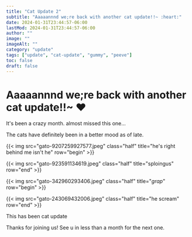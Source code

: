 ```yaml
---
title: "Cat Update 2"
subtitle: "Aaaaannnd we;re back with another cat update!!~ :heart:"
date: 2024-01-31T23:44:57-06:00
lastMod: 2024-01-31T23:44:57-06:00
author: ""
image: ""
imageAlt: ""
category: "update"
tags: ["update", "cat-update", "gummy", "peeve"]
toc: false
draft: false
---
```

Aaaaannnd we;re back with another cat update!!~ :heart:
================

It's been a crazy month. almost missed this one...  

The cats have definitely been in a better mood as of late.

{{< img src="gato-9207259927577.jpeg" class="half" title="he's right behind me isn't he" row="begin" >}}

{{< img src="gato-923591134619.jpeg" class="half" title="sploingus" row="end" >}}

{{< img src="gato-342960293406.jpeg" class="half" title="*grap*" row="begin" >}}

{{< img src="gato-243069432006.jpeg" class="half" title="he scream" row="end" >}}

This has been cat update  

Thanks for joining us!
See u in less than a month for the next one.
